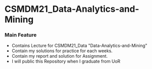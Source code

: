 # CSMDM21_Data-Analytics-and-Mining

### Main Feature

- Contains Lecture for CSMDM21_Data "Data-Analytics-and-Mining"
- Contain my solutions for practice for each weeks.
- Contain my report and solution for Assignment.
- I will public this Repository when I graduate from UoR
